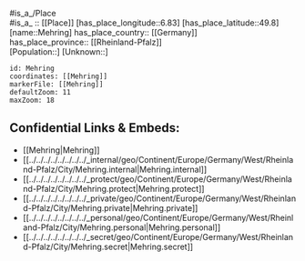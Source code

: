 ﻿---
location: [49.8,6.83] 
mapzoom: [7,12] 
mapmarker: city 
type: City
tags:
- geo/City


SpocWebEntityId: 32382
isDeleted: false
confidential: public

---
#is_a_/Place  
#is_a_ :: [[Place]] 
[has_place_longitude::6.83] 
[has_place_latitude::49.8] 
[name::Mehring] 
has_place_country:: [[Germany]]  
has_place_province:: [[Rheinland-Pfalz]]  
[Population::] 
[Unknown::] 


```leaflet
id: Mehring
coordinates: [[Mehring]] 
markerFile: [[Mehring]] 
defaultZoom: 11 
maxZoom: 18
```


## Confidential Links & Embeds: 
- [[Mehring|Mehring]]  
- [[../../../../../../../../_internal/geo/Continent/Europe/Germany/West/Rheinland-Pfalz/City/Mehring.internal|Mehring.internal]] 
- [[../../../../../../../../_protect/geo/Continent/Europe/Germany/West/Rheinland-Pfalz/City/Mehring.protect|Mehring.protect]] 
- [[../../../../../../../../_private/geo/Continent/Europe/Germany/West/Rheinland-Pfalz/City/Mehring.private|Mehring.private]] 
- [[../../../../../../../../_personal/geo/Continent/Europe/Germany/West/Rheinland-Pfalz/City/Mehring.personal|Mehring.personal]] 
- [[../../../../../../../../_secret/geo/Continent/Europe/Germany/West/Rheinland-Pfalz/City/Mehring.secret|Mehring.secret]] 
